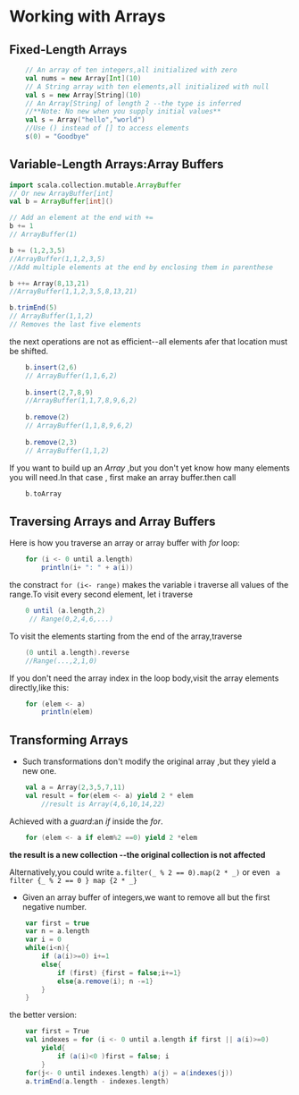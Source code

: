 # Working with Arrays

## Fixed-Length Arrays

```scala
	// An array of ten integers,all initialized with zero
	val nums = new Array[Int](10)
	// A String array with ten elements,all initialized with null
	val s = new Array[String](10)
	// An Array[String] of length 2 --the type is inferred
	//**Note: No new when you supply initial values**
	val s = Array("hello","world")
	//Use () instead of [] to access elements
	s(0) = "Goodbye" 
```

## Variable-Length Arrays:Array Buffers

```scala
import scala.collection.mutable.ArrayBuffer
// Or new ArrayBuffer[int]
val b = ArrayBuffer[int]()

// Add an element at the end with +=
b += 1
// ArrayBuffer(1)

b += (1,2,3,5)
//ArrayBuffer(1,1,2,3,5)
//Add multiple elements at the end by enclosing them in parenthese

b ++= Array(8,13,21)
//ArrayBuffer(1,1,2,3,5,8,13,21)

b.trimEnd(5)
// ArrayBuffer(1,1,2)
// Removes the last five elements
```

the next operations are not as efficient--all elements afer that location must be shifted. 

```scala
	b.insert(2,6)
	// ArrayBuffer(1,1,6,2)
	
	b.insert(2,7,8,9)
	//ArrayBuffer(1,1,7,8,9,6,2)
	
	b.remove(2)
	// ArrayBuffer(1,1,8,9,6,2)
	
	b.remove(2,3)
	// ArrayBuffer(1,1,2)
```

If you want to build up an *Array* ,but you don't yet know how many elements you will need.In that case , first make an array buffer.then call 

```scala
	b.toArray
```
## Traversing Arrays and Array Buffers

Here is how you traverse an array or array buffer with *for* loop:

```scala
	for (i <- 0 until a.length)
		println(i+ ": " + a(i))
```

the constract `for (i<- range)` makes the variable i traverse all values of the range.To visit every second element, let i traverse

```scala
	0 until (a.length,2)
	 // Range(0,2,4,6,...)
```

To visit the elements starting from the end of the array,traverse

```scala
	(0 until a.length).reverse
	//Range(...,2,1,0) 
```

If you don't need the array index in the loop body,visit the array elements directly,like this:

```scala
	for (elem <- a)
		println(elem)
```
## Transforming Arrays

- Such transformations don't modify the original array ,but they yield a new one.

```scala
	val a = Array(2,3,5,7,11)
	val result = for(elem <- a) yield 2 * elem
		//result is Array(4,6,10,14,22)
```

Achieved with a *guard*:an *if* inside the *for*.

```scala
	for (elem <- a if elem%2 ==0) yield 2 *elem 
```
**the result is a new collection --the original collection is not affected**

Alternatively,you could write ```a.filter(_ % 2 == 0).map(2 * _)``` or even ``` a filter {_ % 2 == 0 } map {2 * _}```

- Given an array buffer of integers,we want to remove all but the first negative number.

```scala
	var first = true
	var n = a.length
	var i = 0
	while(i<n){
		if (a(i)>=0) i+=1
		else{
			if (first) {first = false;i+=1}
			else{a.remove(i); n -=1}
		}
	}
```
the better version:

```scala
	var first = True
	val indexes = for (i <- 0 until a.length if first || a(i)>=0)
		yield{
			if (a(i)<0 )first = false; i
		}
	for(j<- 0 until indexes.length) a(j) = a(indexes(j))
	a.trimEnd(a.length - indexes.length)
```
 